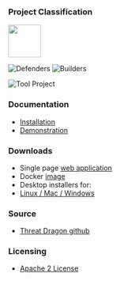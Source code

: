 ### Project Classification

<img src="assets/images/common/owasp_level_incubator.svg" width="66">

![Defenders](assets/images/common/owasp_defenders.svg)
![Builders](assets/images/common/owasp_builders.svg)

![Tool Project](assets/images/common/owasp_tool_project.svg)

### Documentation
* [Installation](https://threatdragon.github.io/install/)
* [Demonstration](https://threatdragon.org/)

### Downloads
* Single page [web application](https://github.com/OWASP/threat-dragon/releases)
* Docker [image](https://hub.docker.com/r/threatdragon/owasp-threat-dragon/tags?page=1&ordering=last_updated)
* Desktop installers for:
* [Linux / Mac / Windows](https://github.com/OWASP/threat-dragon/releases)

### Source
* [Threat Dragon github](https://github.com/OWASP/threat-dragon)

### Licensing
* [Apache 2 License](https://www.apache.org/licenses/LICENSE-2.0)

